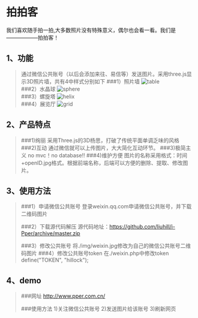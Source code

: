 拍拍客
====

我们喜欢随手拍一拍,大多数照片没有特殊意义，偶尔也会看一看。我们是——————拍拍客！

1、功能
----
>通过微信公共账号（以后会添加来往、易信等）发送图片。采用three.js显示3D照片墙，共有4中样式分别如下
>###1）照片墙
>![table](http://www.pper.com.cn/img/table.gif)  
>###2）水晶球
>![sphere](http://www.pper.com.cn/img/sphere.gif)  
>###3）螺旋塔
>![helix](http://www.pper.com.cn/img/helix.gif)  
>###4）展览厅
>![grid](http://www.pper.com.cn/img/grid.gif)  


2、产品特点
----
>###1)绚丽
>采用Three.js的3D杨思，打破了传统平面单调乏味的风格
>###2)互动
>通过微信就可以上传图片，大大简化互动环节。
>###3)极简主义
>no mvc！no database!!
>###4)维护方便
>图片的名称采用格式：时间+openID.jpg格式。根据前端名称，后端可以方便的删除、提取、修改图片。

3、使用方法
----
>###1）申请微信公共账号
>登录weixin.qq.com申请微信公共账号，并下载二维码图片
>
>###2）下载源代码解压
>源代码地址：https://github.com/liuhill/i-Pper/archive/master.zip
>
>###3）修改公共账号
>将./img/weixin.jpg修改为自己的微信公共账号二维码图片
>###4）修改公共账号token
>在./weixin.php中修改token
>		define("TOKEN", "hillock");


4、demo
----
>###网址
>http://www.pper.com.cn/
>
>###使用方法
>1)关注微信公共账号
>2)发送图片给该账号
>3)刷新网页


